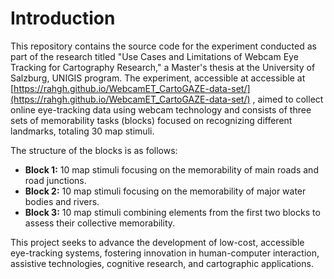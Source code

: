 # Introduction
This repository contains the source code for the experiment conducted as part of the research titled "Use Cases and Limitations of Webcam Eye Tracking for Cartography Research," a Master's thesis at the University of Salzburg, UNIGIS program.
The experiment, accessible at accessible at [https://rahgh.github.io/WebcamET_CartoGAZE-data-set/](https://rahgh.github.io/WebcamET_CartoGAZE-data-set/)
, aimed to collect online eye-tracking data using webcam technology and consists of three sets of memorability tasks (blocks) focused on recognizing different landmarks, totaling 30 map stimuli.

The structure of the blocks is as follows:

- **Block 1:** 10 map stimuli focusing on the memorability of main roads and road junctions.  
- **Block 2:** 10 map stimuli focusing on the memorability of major water bodies and rivers.  
- **Block 3:** 10 map stimuli combining elements from the first two blocks to assess their collective memorability. 

This project seeks to advance the development of low-cost, accessible eye-tracking systems, fostering innovation in human-computer interaction, assistive technologies, cognitive research, and cartographic applications.
